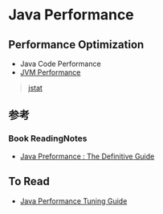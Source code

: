 # Java Performance

## Performance Optimization
* Java Code Performance
* [JVM Performance](jvm/README.md)
> [jstat]((jvm/jstat.md))


## 参考
### Book ReadingNotes
* [Java Preformance : The Definitive Guide](https://github.com/SunnnyChan/SunnnyChan.github.io/tree/master/post/readme/reading/language/java/java-performance-the-definitive-guide)

## To Read
* [Java Performance Tuning Guide](http://java-performance.info/)